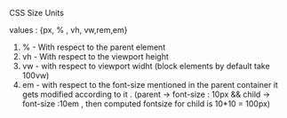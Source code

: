 CSS Size Units

values : {px, % , vh, vw,rem,em}

1. % - With respect to the parent element
2. vh - With respect to the viewport height
3. vw - with respect to viewport widht (block elements by default take 100vw)
4. em - with respect to the font-size mentioned in the parent container it gets modified 
        according to it . (parent -> font-size : 10px && child -> font-size :10em , then computed fontsize for child is 10*10 = 100px)
